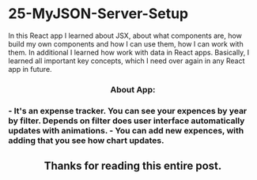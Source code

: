 # 25-MyJSON-Server-Setup

In this React app I learned about JSX, about what components are, how build my own components and how I can use them, how I can work with them. In additional I learned how work with data in React apps. Basically, I learned all important key concepts, which I need over again in any React app in future.

<h3 align="center">About App:<h3>
 - It's an expense tracker. You can see your expences by year by filter. Depends on filter does user interface automatically updates with animations.
- You can add new expences, with adding that you see how chart updates.



<h2 align="center">Thanks for reading this entire post.<h2>
